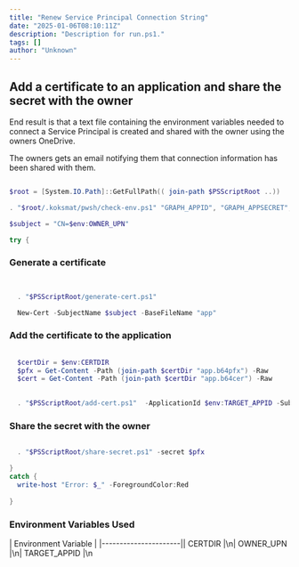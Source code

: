 ```yaml
---
title: "Renew Service Principal Connection String"
date: "2025-01-06T08:10:11Z"
description: "Description for run.ps1."
tags: []
author: "Unknown"
---
```


## Add a certificate to an application and share the secret with the owner

End result is that a text file containing the environment variables needed to connect a 
Service Principal is created and shared with the owner using the owners OneDrive.

The owners gets an email notifying them that connection information has been shared with them.


```powershell

$root = [System.IO.Path]::GetFullPath(( join-path $PSScriptRoot ..)) 

. "$root/.koksmat/pwsh/check-env.ps1" "GRAPH_APPID", "GRAPH_APPSECRET", "GRAPH_APPDOMAIN", "OWNER_UPN", "TARGET_APPID"

$subject = "CN=$env:OWNER_UPN"

try {
```

### Generate a certificate


```powershell


  . "$PSScriptRoot/generate-cert.ps1" 

  New-Cert -SubjectName $subject -BaseFileName "app"
```

### Add the certificate to the application


```powershell
 
  $certDir = $env:CERTDIR 
  $pfx = Get-Content -Path (join-path $certDir "app.b64pfx") -Raw 
  $cert = Get-Content -Path (join-path $certDir "app.b64cer") -Raw 

  
  . "$PSScriptRoot/add-cert.ps1"  -ApplicationId $env:TARGET_APPID -Subject $subject  -certBase64 $cert
```

### Share the secret with the owner


```powershell

  . "$PSScriptRoot/share-secret.ps1" -secret $pfx 

}
catch {
  write-host "Error: $_" -ForegroundColor:Red
  
}
```

### Environment Variables Used

| Environment Variable |
|----------------------|| CERTDIR |\n| OWNER_UPN |\n| TARGET_APPID |\n



